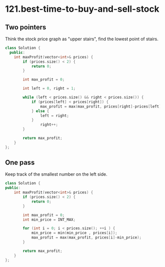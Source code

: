 # 121.best-time-to-buy-and-sell-stock

## Two pointers

Think the stock price graph as "upper stairs", find the lowest point of stairs.

``` cpp
class Solution {
  public:
    int maxProfit(vector<int>& prices) {
        if (prices.size() < 2) {
            return 0;
        }

        int max_profit = 0;

        int left = 0, right = 1;

        while (left < prices.size() && right < prices.size()) {
            if (prices[left] < prices[right]) {
                max_profit = max(max_profit, prices[right]-prices[left]);
            } else {
                left = right;
            }
                right++;
        }

        return max_profit;
    }
};
```

## One pass

Keep track of the smallest number on the left side.

``` cpp
class Solution {
public:
    int maxProfit(vector<int>& prices) {
        if (prices.size() < 2) {
            return 0;
        }

        int max_profit = 0;
        int min_price = INT_MAX;

        for (int i = 0; i < prices.size(); ++i ) {
            min_price = min(min_price , prices[i]);
            max_profit = max(max_profit, prices[i]-min_price);
        }

        return max_profit;
    }
};
```

